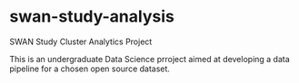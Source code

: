 # swan-study-analysis
SWAN Study Cluster Analytics Project

This is an undergraduate Data Science prroject aimed at developing a data pipeline for a chosen open source dataset.

